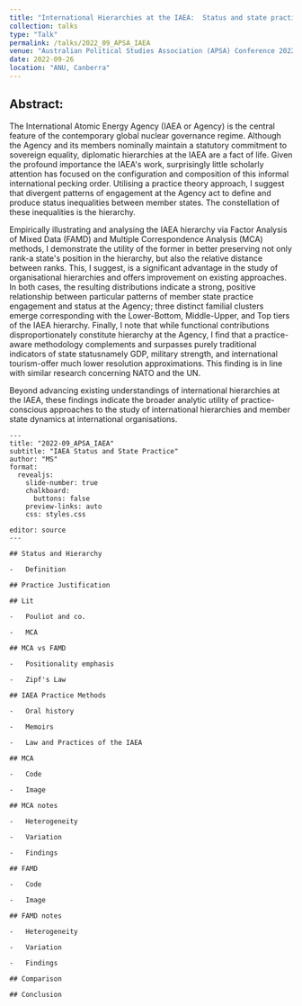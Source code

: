 ```yaml
---
title: "International Hierarchies at the IAEA:  Status and state practice"
collection: talks
type: "Talk"
permalink: /talks/2022_09_APSA_IAEA
venue: "Australian Political Studies Association (APSA) Conference 2022"
date: 2022-09-26
location: "ANU, Canberra"
---
```


## Abstract:
The International Atomic Energy Agency (IAEA or Agency) is the central feature of the contemporary global nuclear governance regime. Although the Agency and its members
nominally maintain a statutory commitment to sovereign equality, diplomatic hierarchies at the IAEA are a fact of life. Given the profound importance the IAEA's work, surprisingly
little scholarly attention has focused on the configuration and composition of this informal international pecking order. Utilising a practice theory approach, I suggest that divergent
patterns of engagement at the Agency act to define and produce status inequalities between member states. The constellation of these inequalities is the hierarchy.

Empirically illustrating and analysing the IAEA hierarchy via Factor Analysis of Mixed Data (FAMD) and Multiple Correspondence Analysis (MCA) methods, I demonstrate the
utility of the former in better preserving not only rank-a state's position in the hierarchy, but also the relative distance between ranks. This, I suggest, is a significant advantage in
the study of organisational hierarchies and offers improvement on existing approaches. In both cases, the resulting distributions indicate a strong, positive relationship between
particular patterns of member state practice engagement and status at the Agency; three distinct familial clusters emerge corresponding with the Lower-Bottom, Middle-Upper, and
Top tiers of the IAEA hierarchy. Finally, I note that while functional contributions disproportionately constitute hierarchy at the Agency, I find that a practice-aware
methodology complements and surpasses purely traditional indicators of state statusnamely GDP, military strength, and international tourism-offer much lower resolution
approximations. This finding is in line with similar research concerning NATO and the UN. 

Beyond advancing existing understandings of international hierarchies at the IAEA, these findings indicate the broader analytic utility of practice-conscious approaches to the study of international hierarchies and member state dynamics at international organisations.

```{r}
---
title: "2022-09_APSA_IAEA"
subtitle: "IAEA Status and State Practice"
author: "MS"
format: 
  revealjs:
    slide-number: true
    chalkboard: 
      buttons: false
    preview-links: auto
    css: styles.css
  
editor: source
---

## Status and Hierarchy

-   Definition

## Practice Justification

## Lit

-   Pouliot and co.

-   MCA

## MCA vs FAMD

-   Positionality emphasis

-   Zipf's Law

## IAEA Practice Methods

-   Oral history

-   Memoirs

-   Law and Practices of the IAEA

## MCA

-   Code

-   Image

## MCA notes

-   Heterogeneity

-   Variation

-   Findings

## FAMD

-   Code

-   Image

## FAMD notes

-   Heterogeneity

-   Variation

-   Findings

## Comparison

## Conclusion
```
